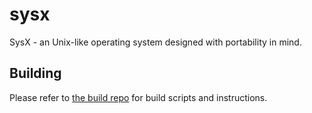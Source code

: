 # sysx
SysX - an Unix-like operating system designed with portability in mind.

## Building

Please refer to [the build repo](https://github.com/itsmevjnk/sysx-build) for build scripts and
instructions.
